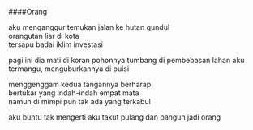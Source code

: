 ####Orang

aku menganggur
temukan jalan ke hutan gundul  
orangutan liar di kota  
tersapu badai iklim investasi  

pagi ini dia mati di koran
pohonnya tumbang di pembebasan lahan
aku termangu, menguburkannya di puisi  

menggenggam kedua tangannya berharap  
bertukar yang indah-indah empat mata  
namun di mimpi pun tak ada yang terkabul 

aku buntu tak mengerti
aku takut pulang dan bangun jadi orang